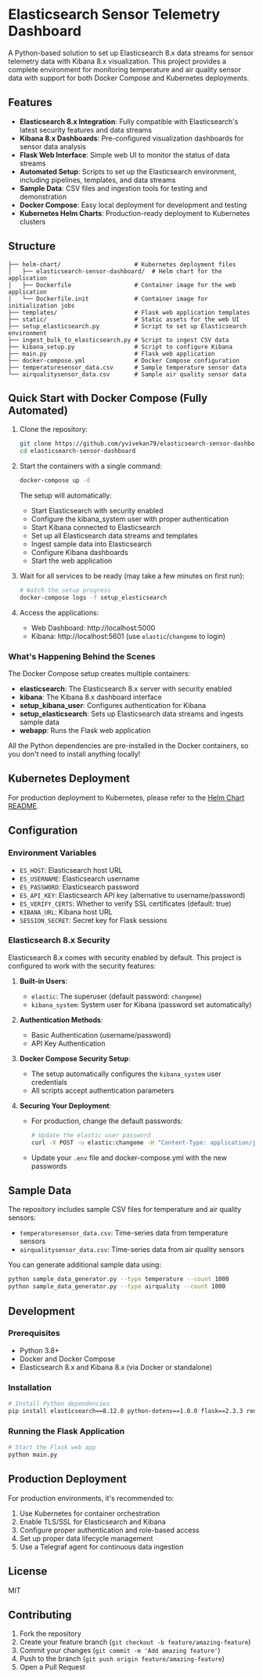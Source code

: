 # Elasticsearch Sensor Telemetry Dashboard

A Python-based solution to set up Elasticsearch 8.x data streams for sensor telemetry data with Kibana 8.x visualization. This project provides a complete environment for monitoring temperature and air quality sensor data with support for both Docker Compose and Kubernetes deployments.

## Features

- **Elasticsearch 8.x Integration**: Fully compatible with Elasticsearch's latest security features and data streams
- **Kibana 8.x Dashboards**: Pre-configured visualization dashboards for sensor data analysis
- **Flask Web Interface**: Simple web UI to monitor the status of data streams
- **Automated Setup**: Scripts to set up the Elasticsearch environment, including pipelines, templates, and data streams
- **Sample Data**: CSV files and ingestion tools for testing and demonstration
- **Docker Compose**: Easy local deployment for development and testing
- **Kubernetes Helm Charts**: Production-ready deployment to Kubernetes clusters

## Structure

```
├── helm-chart/                     # Kubernetes deployment files
│   ├── elasticsearch-sensor-dashboard/  # Helm chart for the application
│   ├── Dockerfile                  # Container image for the web application
│   └── Dockerfile.init             # Container image for initialization jobs
├── templates/                      # Flask web application templates
├── static/                         # Static assets for the web UI
├── setup_elasticsearch.py          # Script to set up Elasticsearch environment
├── ingest_bulk_to_elasticsearch.py # Script to ingest CSV data
├── kibana_setup.py                 # Script to configure Kibana
├── main.py                         # Flask web application
├── docker-compose.yml              # Docker Compose configuration
├── temperaturesensor_data.csv      # Sample temperature sensor data
└── airqualitysensor_data.csv       # Sample air quality sensor data
```

## Quick Start with Docker Compose (Fully Automated)

1. Clone the repository:
   ```bash
   git clone https://github.com/yvivekan79/elasticsearch-sensor-dashboard.git
   cd elasticsearch-sensor-dashboard
   ```

2. Start the containers with a single command:
   ```bash
   docker-compose up -d
   ```
   
   The setup will automatically:
   - Start Elasticsearch with security enabled
   - Configure the kibana_system user with proper authentication
   - Start Kibana connected to Elasticsearch
   - Set up all Elasticsearch data streams and templates
   - Ingest sample data into Elasticsearch
   - Configure Kibana dashboards
   - Start the web application

3. Wait for all services to be ready (may take a few minutes on first run):
   ```bash
   # Watch the setup progress
   docker-compose logs -f setup_elasticsearch
   ```

4. Access the applications:
   - Web Dashboard: http://localhost:5000
   - Kibana: http://localhost:5601 (use `elastic`/`changeme` to login)

### What's Happening Behind the Scenes

The Docker Compose setup creates multiple containers:

- **elasticsearch**: The Elasticsearch 8.x server with security enabled
- **kibana**: The Kibana 8.x dashboard interface
- **setup_kibana_user**: Configures authentication for Kibana
- **setup_elasticsearch**: Sets up Elasticsearch data streams and ingests sample data
- **webapp**: Runs the Flask web application

All the Python dependencies are pre-installed in the Docker containers, so you don't need to install anything locally!

## Kubernetes Deployment

For production deployment to Kubernetes, please refer to the [Helm Chart README](helm-chart/README.md).

## Configuration

### Environment Variables

- `ES_HOST`: Elasticsearch host URL
- `ES_USERNAME`: Elasticsearch username
- `ES_PASSWORD`: Elasticsearch password
- `ES_API_KEY`: Elasticsearch API key (alternative to username/password)
- `ES_VERIFY_CERTS`: Whether to verify SSL certificates (default: true)
- `KIBANA_URL`: Kibana host URL
- `SESSION_SECRET`: Secret key for Flask sessions

### Elasticsearch 8.x Security

Elasticsearch 8.x comes with security enabled by default. This project is configured to work with the security features:

1. **Built-in Users**:
   - `elastic`: The superuser (default password: `changeme`)
   - `kibana_system`: System user for Kibana (password set automatically)

2. **Authentication Methods**:
   - Basic Authentication (username/password)
   - API Key Authentication
   
3. **Docker Compose Security Setup**:
   - The setup automatically configures the `kibana_system` user credentials
   - All scripts accept authentication parameters

4. **Securing Your Deployment**:
   - For production, change the default passwords:
     ```bash
     # Update the elastic user password
     curl -X POST -u elastic:changeme -H "Content-Type: application/json" http://localhost:9200/_security/user/elastic/_password -d '{"password":"new_secure_password"}'
     ```
   - Update your `.env` file and docker-compose.yml with the new passwords

## Sample Data

The repository includes sample CSV files for temperature and air quality sensors:

- `temperaturesensor_data.csv`: Time-series data from temperature sensors
- `airqualitysensor_data.csv`: Time-series data from air quality sensors

You can generate additional sample data using:
```bash
python sample_data_generator.py --type temperature --count 1000
python sample_data_generator.py --type airquality --count 1000
```

## Development

### Prerequisites

- Python 3.8+
- Docker and Docker Compose
- Elasticsearch 8.x and Kibana 8.x (via Docker or standalone)

### Installation

```bash
# Install Python dependencies
pip install elasticsearch==8.12.0 python-dotenv==1.0.0 flask==2.3.3 requests==2.31.0 pandas==2.1.1 gunicorn==21.2.0
```

### Running the Flask Application

```bash
# Start the Flask web app
python main.py
```

## Production Deployment

For production environments, it's recommended to:

1. Use Kubernetes for container orchestration
2. Enable TLS/SSL for Elasticsearch and Kibana
3. Configure proper authentication and role-based access
4. Set up proper data lifecycle management
5. Use a Telegraf agent for continuous data ingestion

## License

MIT

## Contributing

1. Fork the repository
2. Create your feature branch (`git checkout -b feature/amazing-feature`)
3. Commit your changes (`git commit -m 'Add amazing feature'`)
4. Push to the branch (`git push origin feature/amazing-feature`)
5. Open a Pull Request